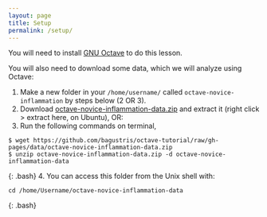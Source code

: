 ```yaml
---
layout: page
title: Setup
permalink: /setup/
---
```


You will need to install [GNU Octave][gnu-octave] to do this lesson.

You will also need to download some data, which we will analyze using Octave:

1.  Make a new folder in your `/home/username/` called `octave-novice-inflammation` by steps below (2 OR 3).
2.  Download [octave-novice-inflammation-data.zip](https://github.com/bagustris/octave-tutorial/raw/gh-pages/data/octave-novice-inflammation-data.zip) and extract it (right click > extract here, on Ubuntu), OR:
3.	Run the following commands on terminal,
~~~
$ wget https://github.com/bagustris/octave-tutorial/raw/gh-pages/data/octave-novice-inflammation-data.zip
$ unzip octave-novice-inflammation-data.zip -d octave-novice-inflammation-data 
~~~
{: .bash}
4.	You can access this folder from the Unix shell with:

~~~
cd /home/Username/octave-novice-inflammation-data
~~~
{: .bash}

[gnu-octave]: https://www.gnu.org/software/octave/
